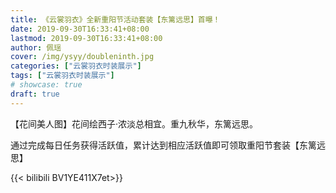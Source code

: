 ```yaml
---
title: 《云裳羽衣》全新重阳节活动套装【东篱远思】首曝！
date: 2019-09-30T16:33:41+08:00
lastmod: 2019-09-30T16:33:41+08:00
author: 佩瑶
cover: /img/ysyy/doubleninth.jpg
categories: ["云裳羽衣时装展示"]
tags: ["云裳羽衣时装展示"]
# showcase: true
draft: true
---
```

【花间美人图】花间绘西子·浓淡总相宜。重九秋华，东篱远思。

<!--more-->

通过完成每日任务获得活跃值，累计达到相应活跃值即可领取重阳节套装【东篱远思】

{{< bilibili BV1YE411X7et>}}